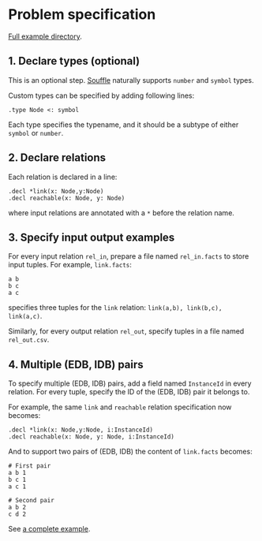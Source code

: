 # Problem specification

[Full example directory](./nib/reachable).

## 1. Declare types (optional)
This is an optional step.
[Souffle](https://souffle-lang.github.io/types) 
naturally supports ``number`` and ``symbol`` types.

Custom types can be specified by adding following lines: 

```.type Node <: symbol ```

Each type specifies the typename, 
and it should be a subtype of either ``symbol`` or ``number``.

## 2. Declare relations
Each relation is declared in a line:

```
.decl *link(x: Node,y:Node) 
.decl reachable(x: Node, y: Node)
```
where input relations are annotated with a ``*`` 
before the relation name.

## 3. Specify input output examples
For every input relation ``rel_in``, 
prepare a file named ``rel_in.facts`` to store
input tuples.
For example, ``link.facts``:

```
a b
b c
a c
```
specifies three tuples for the ``link`` relation: 
``link(a,b), link(b,c), link(a,c)``.

Similarly, for every output relation ``rel_out``,
specify tuples in a file named ``rel_out.csv``. 

## 4. Multiple (EDB, IDB) pairs

To specify multiple (EDB, IDB) pairs, 
add a field named ``InstanceId`` in every relation.
For every tuple, specify the ID of the (EDB, IDB) 
pair it belongs to.

For example, the same ``link`` and ``reachable`` relation
specification now becomes:
``` 
.decl *link(x: Node,y:Node, i:InstanceId) 
.decl reachable(x: Node, y: Node, i:InstanceId)
```

And to support two pairs of (EDB, IDB) 
the content of ``link.facts`` becomes:
```
# First pair
a b 1
b c 1
a c 1

# Second pair
a b 2
c d 2
```

See [a complete example](./nod/locality).
